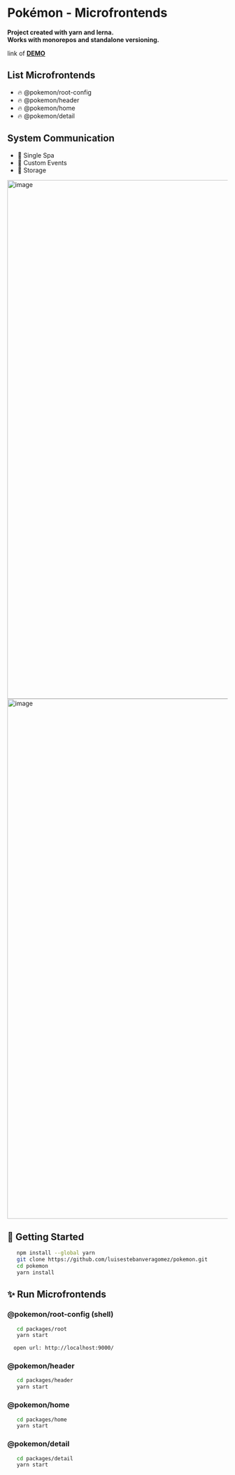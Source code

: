 # Pokémon - Microfrontends

<b>Project created with yarn and lerna.</br>
Works with monorepos and standalone versioning.</b>

link of <a href="https://pokemon-37647.web.app/" target="_blank"><b>DEMO</b></a>

## List Microfrontends

- 🔥 @pokemon/root-config
- 🔥 @pokemon/header
- 🔥 @pokemon/home
- 🔥 @pokemon/detail

## System Communication

- 📡 Single Spa
- 📡 Custom Events
- 📡 Storage


<img width="1185" alt="image" src="https://user-images.githubusercontent.com/2993052/229370658-0cb008bd-82ab-4af0-ad38-79e72dd3c5f2.png">


<img width="1188" alt="image" src="https://user-images.githubusercontent.com/2993052/229370647-cf3ee00e-336e-4fab-bf0e-513c19c0c0fc.png">



## 🚀 Getting Started

```sh
   npm install --global yarn
   git clone https://github.com/luisestebanveragomez/pokemon.git
   cd pokemon
   yarn install
```

## ✨ Run Microfrontends

### @pokemon/root-config (shell)

```sh
   cd packages/root
   yarn start
```
```sh
  open url: http://localhost:9000/
```


### @pokemon/header

```sh
   cd packages/header
   yarn start
```

### @pokemon/home

```sh
   cd packages/home
   yarn start
```

### @pokemon/detail

```sh
   cd packages/detail
   yarn start
```
